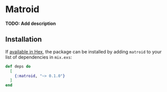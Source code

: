 # Matroid

**TODO: Add description**

## Installation

If [available in Hex](https://hex.pm/docs/publish), the package can be installed
by adding `matroid` to your list of dependencies in `mix.exs`:

```elixir
def deps do
  [
    {:matroid, "~> 0.1.0"}
  ]
end
```

